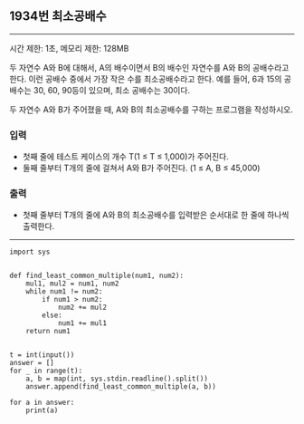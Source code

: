 ## 1934번 최소공배수

---

시간 제한: 1초, 메모리 제한: 128MB

두 자연수 A와 B에 대해서, A의 배수이면서 B의 배수인 자연수를 A와 B의 공배수라고 한다. 
이런 공배수 중에서 가장 작은 수를 최소공배수라고 한다. 
예를 들어, 6과 15의 공배수는 30, 60, 90등이 있으며, 최소 공배수는 30이다.

두 자연수 A와 B가 주어졌을 때, A와 B의 최소공배수를 구하는 프로그램을 작성하시오.

### 입력

- 첫째 줄에 테스트 케이스의 개수 T(1 ≤ T ≤ 1,000)가 주어진다. 
- 둘째 줄부터 T개의 줄에 걸쳐서 A와 B가 주어진다. (1 ≤ A, B ≤ 45,000)

### 출력

- 첫째 줄부터 T개의 줄에 A와 B의 최소공배수를 입력받은 순서대로 한 줄에 하나씩 출력한다.

---
~~~
import sys


def find_least_common_multiple(num1, num2):
    mul1, mul2 = num1, num2
    while num1 != num2:
        if num1 > num2:
            num2 += mul2
        else:
            num1 += mul1
    return num1


t = int(input())
answer = []
for _ in range(t):
    a, b = map(int, sys.stdin.readline().split())
    answer.append(find_least_common_multiple(a, b))

for a in answer:
    print(a)

~~~